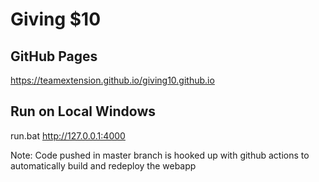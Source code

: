 # Giving $10

## GitHub Pages
https://teamextension.github.io/giving10.github.io

## Run on Local Windows
run.bat
http://127.0.0.1:4000

Note: Code pushed in master branch is hooked up with github actions to automatically build and redeploy the webapp 
